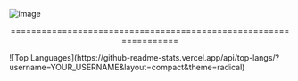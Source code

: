 ![image](https://github.com/user-attachments/assets/f6ea49e2-211c-499a-a712-c77c2c2478ad)
<div align="center">
  
=================================================================

</div>
![Top Languages](https://github-readme-stats.vercel.app/api/top-langs/?username=YOUR_USERNAME&layout=compact&theme=radical)


<!--
**KlunnyS/KlunnyS** is a ✨ _special_ ✨ repository because its `README.md` (this file) appears on your GitHub profile.

Here are some ideas to get you started:

- 🔭 I’m currently working on ...
- 🌱 I’m currently learning ...
- 👯 I’m looking to collaborate on ...
- 🤔 I’m looking for help with ...
- 💬 Ask me about ...
- 📫 How to reach me: ...
- 😄 Pronouns: ...
- ⚡ Fun fact: ...
-->
